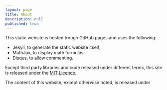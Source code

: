 ```yaml
---
layout: page
title: About
description: null
published: true
---
```

This static website is hosted trough GitHub pages and uses the following:

- Jekyll, to generate the static website itself;
- MathJax, to display math formulas;
- Disqus, to allow commenting.

Except third party libraries and code released under different terms, this site is released under the [MIT Licence](https://opensource.org/licenses/mit-license.php).

The content of this website, except otherwise noted, is released under 
